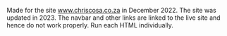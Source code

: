 Made for the site www.chriscosa.co.za in December 2022. The site was updated in 2023. The navbar and other links are linked to the live site and hence do not work properly. Run each HTML individually.
